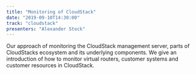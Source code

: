 ```yaml
---
title: "Monitoring of CloudStack"
date: "2019-09-10T14:30:00"
track: "cloudstack"
presenters: "Alexander Stock"
---
```


Our approach of monitoring the CloudStack management server, parts of CloudStacks ecosystem and its underlying components. We give an introduction of how to monitor virtual routers, customer systems and customer resources in CloudStack.